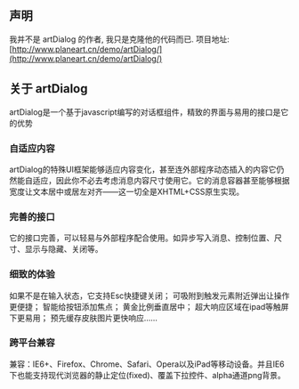 ## 声明
  我并不是 artDialog 的作者, 我只是克隆他的代码而已.
  项目地址: [http://www.planeart.cn/demo/artDialog/](http://www.planeart.cn/demo/artDialog/)

## 关于 artDialog 
  artDialog是一个基于javascript编写的对话框组件，精致的界面与易用的接口是它的优势

###  自适应内容 
  artDialog的特殊UI框架能够适应内容变化，甚至连外部程序动态插入的内容它仍然能自适应，因此你不必去考虑消息内容尺寸使用它。它的消息容器甚至能够根据宽度让文本居中或居左对齐——这一切全是XHTML+CSS原生实现。 

### 完善的接口 
  它的接口完善，可以轻易与外部程序配合使用。如异步写入消息、控制位置、尺寸、显示与隐藏、关闭等。 

### 细致的体验 
  如果不是在输入状态，它支持Esc快捷键关闭；
  可吸附到触发元素附近弹出让操作更便捷；
  智能给按钮添加焦点；
  黄金比例垂直居中；
  超大响应区域在ipad等触屏下更易用；
  预先缓存皮肤图片更快响应…… 

### 跨平台兼容 
  兼容：IE6+、Firefox、Chrome、Safari、Opera以及iPad等移动设备。并且IE6下也能支持现代浏览器的静止定位(fixed)、覆盖下拉控件、alpha通道png背景。 
